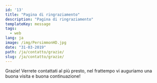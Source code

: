 ```yaml
---
id: '13'
title: "Pagina di ringraziamento"
description: "Pagina di ringraziamento"
templateKey: message
tags:
  - web
lang: ja
image: /img/PersimmonHD.jpg
date: "31-03-2019"
path: /ja/contatto/grazie/
slug: /ja/contatto/grazie/
---
```


Grazie! Verrete contattati al più presto, nel frattempo vi auguriamo una buona visita e buona continuazione!
